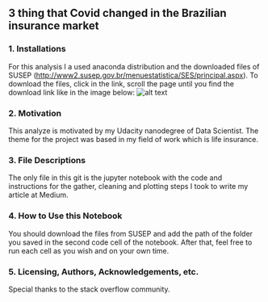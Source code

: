 ## 3 thing that Covid changed in the Brazilian insurance market

### 1. Installations
  For this analysis I a used anaconda distribution and the downloaded files of SUSEP (http://www2.susep.gov.br/menuestatistica/SES/principal.aspx).
  To download the files, click in the link, scroll the page until you find the download link like in the image below:
 ![alt text](https://github.com/Lucas-Correa/Insurance-Market-Changes/blob/[branch]/HOW-DOWNLOAD.jpg?raw=true)

  
### 2. Motivation
  This analyze is motivated by my Udacity nanodegree of Data Scientist. The theme for the project was based in my field of work which is life insurance.
  
### 3. File Descriptions
  The only file in this git is the jupyter notebook with the code and instructions for the gather, cleaning and plotting steps I took to write my article 
  at Medium.
  
### 4. How to Use this Notebook
  You should download the files from SUSEP and add the path of the folder you saved in the second code cell of the notebook. After that, feel free to run 
  each cell as you wish and on your own time.

### 5. Licensing, Authors, Acknowledgements, etc.
  Special thanks to the stack overflow community.
